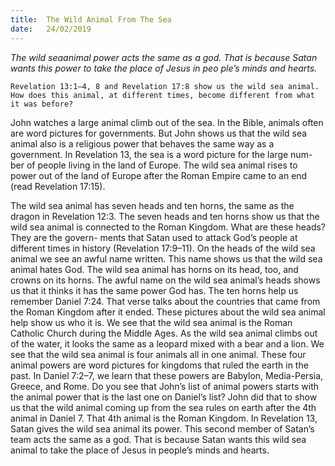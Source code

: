 ```yaml
---
title:  The Wild Animal From The Sea 
date:   24/02/2019
---
```


_The wild sea­animal power acts the same as a god. That is because Satan wants this power to take the place of Jesus in peo­ ple’s minds and hearts._

`Revelation 13:1–4, 8 and Revelation 17:8 show us the wild sea animal. How does this animal, at different times, become different from what it was before?`

John watches a large animal climb out of the sea. In the Bible, animals often are word pictures for governments. But John shows us that the wild sea animal also is a religious power that behaves the same way as a government. In Revelation 13, the sea is a word picture for the large num- ber of people living in the land of Europe. The wild sea animal rises to power out of the land of Europe after the Roman Empire came to an end (read Revelation 17:15).

The wild sea animal has seven heads and ten horns, the same as the dragon in Revelation 12:3. The seven heads and ten horns show us that the wild sea animal is connected to the Roman Kingdom. What are these heads? They are the govern- ments that Satan used to attack God’s people at different times in history (Revelation 17:9–11). On the heads of the wild sea animal we see an awful name written. This name shows us that the wild sea animal hates God. The wild sea animal has horns on its head, too, and crowns on its horns. The awful name on the wild sea animal’s heads shows us that it thinks it has the same power God has. The ten horns help us remember Daniel 7:24. That verse talks about the countries that came from the Roman Kingdom after it ended. These pictures about the wild sea animal help show us who it is. We see that the wild sea animal is the Roman Catholic Church during the Middle Ages. As the wild sea animal climbs out of the water, it looks the same as a leopard mixed with a bear and a lion. We see that the wild sea animal is four animals all in one animal. These four animal powers are word pictures for kingdoms that ruled the earth in the past. In Daniel 7:2–7, we learn that these powers are Babylon, Media-Persia, Greece, and Rome. Do you see that John’s list of animal powers starts with the animal power that is the last one on Daniel’s list? John did that to show us that the wild animal coming up from the sea rules on earth after the 4th animal in Daniel 7. That 4th animal is the Roman Kingdom. In Revelation 13, Satan gives the wild sea animal its power. This second member of Satan’s team acts the same as a god. That is because Satan wants this wild sea animal to take the place of Jesus in people’s minds and hearts.